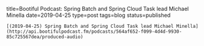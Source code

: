 
title=Bootiful Podcast: Spring Batch and Spring Cloud Task lead Michael Minella
date=2019-04-25
type=post
tags=blog
status=published
~~~~~~
[(2019-04-25) Spring Batch and Spring Cloud Task lead Michael Minella](http://api.bootifulpodcast.fm/podcasts/564af652-f099-4d4d-9930-85c725567dea/produced-audio) 
            